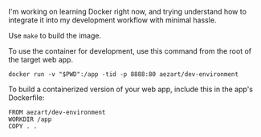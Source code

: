 I'm working on learning Docker right now, and trying understand how to integrate
it into my development workflow with minimal hassle.

Use `make` to build the image.

To use the container for development, use this command from the root of the
target web app.

```
docker run -v "$PWD":/app -tid -p 8888:80 aezart/dev-environment
```

To build a containerized version of your web app, include this in the app's
Dockerfile:

```
FROM aezart/dev-environment
WORKDIR /app
COPY . .
```
